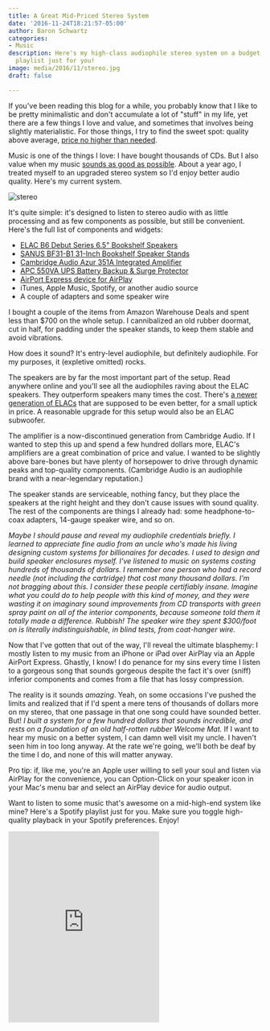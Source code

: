 ```yaml
---
title: A Great Mid-Priced Stereo System
date: '2016-11-24T18:21:57-05:00'
author: Baron Schwartz
categories:
- Music
description: Here's my high-class audiophile stereo system on a budget, plus a Spotify
  playlist just for you!
image: media/2016/11/stereo.jpg
draft: false

---
```

If you've been reading this blog for a while, you probably know that I like to be pretty minimalistic and don't accumulate a lot of "stuff" in my life, yet there are a few things I love and value, and sometimes that involves being slightly materialistic. For those things, I try to find the sweet spot: quality above average, [price no higher than needed](/blog/2014/01/16/bose-sennheiser-sony-noise-cancelling-headphones/).

Music is one of the things I love: I have bought thousands of CDs. But I also value when my music [sounds as good as possible](/blog/2016/02/21/best-itunes-mp3-format/). About a year ago, I treated myself to an upgraded stereo system so I'd enjoy better audio quality. Here's my current system.

![stereo](/media/2016/11/stereo.jpg)

<!--more-->

It's quite simple: it's designed to listen to stereo audio with as little processing and as few components as possible, but still be convenient. Here's the full list of components and widgets:

*   [ELAC B6 Debut Series 6.5" Bookshelf Speakers](https://www.amazon.com/gp/product/B014GSEQ06/?tag=xaprb-20)
*   [SANUS BF31-B1 31-Inch Bookshelf Speaker Stands](https://www.amazon.com/gp/product/B00006JQ5O/?tag=xaprb-20)
*   [Cambridge Audio Azur 351A Integrated Amplifier](https://www.amazon.com/gp/product/B00Q666G1E/?tag=xaprb-20)
*   [APC 550VA UPS Battery Backup & Surge Protector](https://www.amazon.com/APC-Back-UPS-Battery-Protector-BE550G/dp/B0019804U8/?tag=xaprb-20)
*   [AirPort Express device for AirPlay](http://www.apple.com/airport-express/)
*   iTunes, Apple Music, Spotify, or another audio source
*   A couple of adapters and some speaker wire

I bought a couple of the items from Amazon Warehouse Deals and spent less than $700 on the whole setup. I cannibalized an old rubber doormat, cut in half, for padding under the speaker stands, to keep them stable and avoid vibrations.

How does it sound? It's entry-level audiophile, but definitely audiophile. For my purposes, it (expletive omitted) rocks.

The speakers are by far the most important part of the setup. Read anywhere online and you'll see all the audiophiles raving about the ELAC speakers. They outperform speakers many times the cost. There's [a newer generation of ELACs](https://www.amazon.com/ELAC-Uni-fi-Bookshelf-Speaker-Black/dp/B01CRYWVG2/?tag=xaprb-20) that are supposed to be even better, for a small uptick in price. A reasonable upgrade for this setup would also be an ELAC subwoofer.

The amplifier is a now-discontinued generation from Cambridge Audio. If I wanted to step this up and spend a few hundred dollars more, ELAC's amplifiers are a great combination of price and value. I wanted to be slightly above bare-bones but have plenty of horsepower to drive through dynamic peaks and top-quality components. (Cambridge Audio is an audiophile brand with a near-legendary reputation.)

The speaker stands are serviceable, nothing fancy, but they place the speakers at the right height and they don't cause issues with sound quality. The rest of the components are things I already had: some headphone-to-coax adapters, 14-gauge speaker wire, and so on.

_Maybe I should pause and reveal my audiophile credentials briefly. I learned to appreciate fine audio from an uncle who's made his living designing custom systems for billionaires for decades. I used to design and build speaker enclosures myself. I've listened to music on systems costing hundreds of thousands of dollars. I remember one person who had a record needle (not including the cartridge) that cost many thousand dollars. I'm not bragging about this. I consider these people certifiably insane. Imagine what you could do to help people with this kind of money, and they were wasting it on imaginary sound improvements from CD transports with green spray paint on all of the interior components, because someone told them it totally made a difference. Rubbish! The speaker wire they spent $300/foot on is literally indistinguishable, in blind tests, from coat-hanger wire._

Now that I've gotten that out of the way, I'll reveal the ultimate blasphemy: I mostly listen to my music from an iPhone or iPad over AirPlay via an Apple AirPort Express. Ghastly, I know! I do penance for my sins every time I listen to a gorgeous song that sounds gorgeous despite the fact it's over (sniff) inferior components and comes from a file that has lossy compression.

The reality is it sounds _amazing_. Yeah, on some occasions I've pushed the limits and realized that if I'd spent a mere tens of thousands of dollars more on my stereo, that one passage in that one song could have sounded better. But! _I built a system for a few hundred dollars that sounds incredible, and rests on a foundation of an old half-rotten rubber Welcome Mat._ If I want to hear my music on a better system, I can damn well visit my uncle. I haven't seen him in too long anyway. At the rate we're going, we'll both be deaf by the time I do, and none of this will matter anyway.

Pro tip: if, like me, you're an Apple user willing to sell your soul and listen via AirPlay for the convenience, you can Option-Click on your speaker icon in your Mac's menu bar and select an AirPlay device for audio output.

Want to listen to some music that's awesome on a mid-high-end system like mine? Here's a Spotify playlist just for you. Make sure you toggle high-quality playback in your Spotify preferences. Enjoy!

<iframe src="https://embed.spotify.com/?uri=spotify%3Auser%3Axaprb%3Aplaylist%3A3io4tqaBJondZCeMa8JCNu" width="300" height="380" frameborder="0" allowtransparency="true"></iframe>